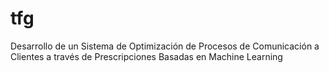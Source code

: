 # tfg
Desarrollo de un Sistema de Optimización de Procesos de Comunicación a Clientes a través de Prescripciones Basadas en Machine Learning
